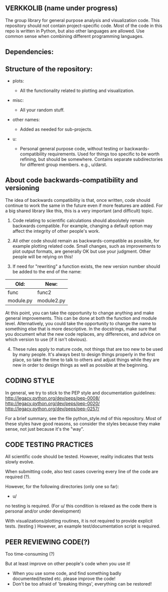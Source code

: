 VERKKOLIB (name under progress)
-------------------------------

The group library for general purpose analysis and visualization code.
This repository should not contain project-specific code.
Most of the code in this repo is written in Python, but also other languages are
allowed.
Use common sense when combining different programming languages.


Dependencies:
-------------

Structure of the repository:
----------------------------

* plots:
    - All the functionality related to plotting and visualization.

* misc:
    - All your random stuff.

* other names:
    - Added as needed for sub-projects.

* u:
    - Personal general purpose code, without testing or
    backwards-compatibility requirements.  Used for things too
    specific to be worth refining, but should be somewhere.
    Contains separate subdirectories for different group members.
    e.g., u/darst.


About code backwards-compatibility and versioning
-----------------------------------------------

The idea of backwards compatibility is that, once written, code should
continue to work the same in the future even if more features are
added. For a big shared library like this, this is a very important
(and difficult) topic.

1. Code relating to scientific calculations should absolutely remain
backwards compatible.  For example, changing a default option may
affect the integrity of other people's work.

2. All other code should remain as backwards-compatible as possible,
for example plotting related code.  Small changes, such as
improvements to plot output formats, are generally OK but use your
judgment.  Other people will be relying on this!

3. If need for "rewriting" a function exists, the new version number
should be added to the end of the name:

| Old:      | New:          |
| --------- | ------------- |
| func      | func2         |
| module.py | module2.py    |

At this point, you can take the opportunity to change anything and
make general improvements. This can be done at both the function and
module level.  Alternatively, you could take the opportunity to change
the name to something else that is more descriptive.  In the
docstrings, make sure that you document what the new code replaces,
any differences, and advice on which version to use (if it isn't
obvious).

4. These rules apply to mature code, not things that are too new to be
used by many people.  It's always best to design things properly in
the first place, so take the time to talk to others and adjust things
while they are new in order to design things as well as possible at
the beginning.


CODING STYLE
--------------
In general, we try to stick to the PEP style and documentation
guidelines:
  http://legacy.python.org/dev/peps/pep-0008/
  http://legacy.python.org/dev/peps/pep-0020/
  http://legacy.python.org/dev/peps/pep-0257/

For a brief summary, see the file python_style.md of this repository.
Most of these styles have good reasons, so consider the styles because
they make sense, not just because it's the "way".


CODE TESTING PRACTICES
-----------------------

All scientific code should be tested.  However, reality indicates that
tests slowly evolve.

When submitting code, also test cases covering every line of the code
are required (?).

However, for the following directories (only one so far):

* u/

no testing is required.
(For u/ this condition is relaxed as the code there is personal and/or
under development)


With visualizations/plotting routines, it is not required to provide explicit 
tests. (testing )
However, an example test/documentation script is required.


PEER REVIEWING CODE(?)
----------------------
Too time-consuming (?)


But at least improve on other people's code when you use it!

*  When you use some code, and find something badly documented/tested etc. 
please improve the code!
*  Don't be too afraid of 'breaking things', everything can be restored!

